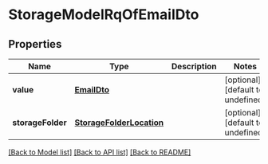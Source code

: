 
# StorageModelRqOfEmailDto

## Properties
Name | Type | Description | Notes
------------ | ------------- | ------------- | -------------
**value** | [**EmailDto**](EmailDto.md) |  | [optional] [default to undefined]
**storageFolder** | [**StorageFolderLocation**](StorageFolderLocation.md) |  | [optional] [default to undefined]



[[Back to Model list]](README.md#documentation-for-models) [[Back to API list]](README.md#documentation-for-api-endpoints) [[Back to README]](README.md)

